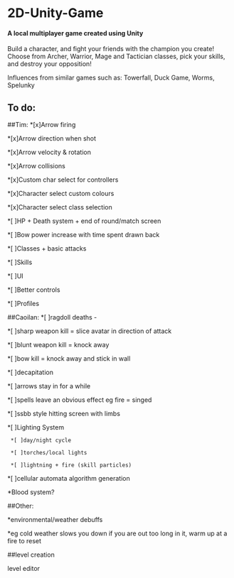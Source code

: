2D-Unity-Game
=============
<h4>A local multiplayer game created using Unity</h4>

Build a character, and fight your friends with the champion you create!
Choose from Archer, Warrior, Mage and Tactician classes, pick your skills, and destroy your opposition!

Influences from similar games such as: Towerfall, Duck Game, Worms, Spelunky

To do:
------
##Tim:
*[x]Arrow firing

*[x]Arrow direction when shot

*[x]Arrow velocity & rotation

*[x]Arrow collisions

*[x]Custom char select for controllers

*[x]Character select custom colours

*[x]Character select class selection

 
 
*[ ]HP + Death system + end of round/match screen

*[ ]Bow power increase with time spent drawn back

*[ ]Classes + basic attacks

*[ ]Skills

*[ ]UI

*[ ]Better controls

*[ ]Profiles



##Caoilan:
*[ ]ragdoll deaths -

 *[ ]sharp weapon kill = slice avatar in direction of attack
 
 *[ ]blunt weapon kill = knock away
 
 *[ ]bow kill = knock away and stick in wall
 
 *[ ]decapitation
 
 *[ ]arrows stay in for a while
 
 *[ ]spells leave an obvious effect eg fire = singed
 
 *[ ]ssbb style hitting screen with limbs
 

*[ ]Lighting System

     *[ ]day/night cycle
	 
     *[ ]torches/local lights
	 
     *[ ]lightning + fire (skill particles)
	 
	 
*[ ]cellular automata algorithm generation

*Blood system?



##Other:

*environmental/weather debuffs

 *eg cold weather slows you down if you are out too long in it, warm up at a fire to reset
 

##level creation

 level editor